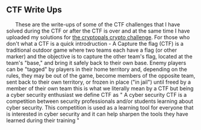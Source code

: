 ## CTF Write Ups

&nbsp;&nbsp;&nbsp;&nbsp;&nbsp;&nbsp;These are the write-ups of some of the CTF challenges that I have solved during the CTF or after the CTF is over and at the same time I have uploaded my solutions for [the cryptopals crypto challenge](https://cryptopals.com/). For those who don't what a CTF is a quick introdruction - A Capture the flag (CTF) is a traditional outdoor game where two teams each have a flag (or other marker) and the objective is to capture the other team's flag, located at the team's "base," and bring it safely back to their own base. Enemy players can be "tagged" by players in their home territory and, depending on the rules, they may be out of the game, become members of the opposite team, sent back to their own territory, or frozen in place ("in jail") until freed by a member of their own team this is what we literally mean by a CTF but being a cyber security enthusiast we define CTF as " A cyber security CTF is a competition between security professionals and/or students learning about cyber security. This competition is used as a learning tool for everyone that is interested in cyber security and it can help sharpen the tools they have learned during their training "
